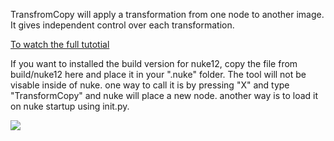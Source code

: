 TransfromCopy will apply a transformation from one node to another image.
It gives independent control over each transformation. 

<a href="https://youtu.be/viBFhVO5ROQ">To watch the full tutotial</a>

If you want to installed the build version for nuke12, copy the file from build/nuke12 here and place it in your ".nuke" folder. 
The tool will not be visable inside of nuke. one way to call it is by pressing "X" and type "TransformCopy" and nuke will place a new node. 
another way is to load it on nuke startup using init.py. 

<img src="https://github.com/EyalShirazi/TransformCopy/tree/main/images/TransformCopy_example01.jpg"/>
